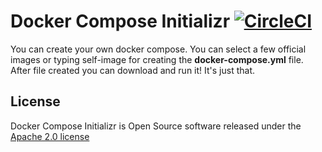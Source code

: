 # Docker Compose Initializr [![CircleCI](https://circleci.com/gh/AlicanAkkus/docker-compose-initializr/tree/master.svg?style=svg)](https://circleci.com/gh/AlicanAkkus/docker-compose-initializr/tree/master)

You can create your own docker compose. You can select a few official images or typing self-image for creating the **docker-compose.yml** file. After file created you can download and run it! It's just that.


## License
Docker Compose Initializr is Open Source software released under the
[Apache 2.0 license](http://www.apache.org/licenses/LICENSE-2.0.html)
